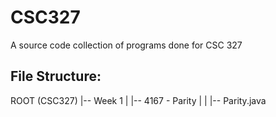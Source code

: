 CSC327
======
A source code collection of programs done for CSC 327

File Structure:
---------------
ROOT (CSC327)
|-- Week 1
|   |-- 4167 - Parity
|	|	|-- Parity.java
